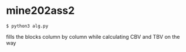 # mine202ass2  
  
```
$ python3 alg.py
```

fills the blocks column by column while calculating CBV and TBV on the way
